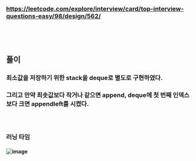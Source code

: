 ### https://leetcode.com/explore/interview/card/top-interview-questions-easy/98/design/562/
### <br/><br/>

## 풀이
### 최소값을 저장하기 위한 stack을 deque로 별도로 구현하였다.
### 그리고 만약 최솟값보다 작거나 같으면 append, deque에 첫 번째 인덱스보다 크면 appendleft를 시켰다.
### <br/>

### 러닝 타임
#### ![image](https://github.com/user-attachments/assets/86e51e42-c259-4bbf-bb3c-08fc59adbee5)
